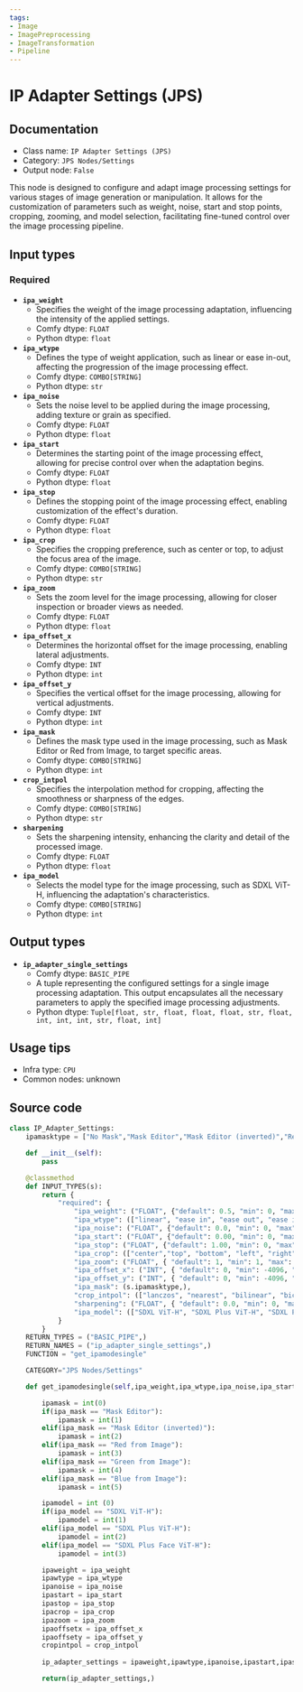 ```yaml
---
tags:
- Image
- ImagePreprocessing
- ImageTransformation
- Pipeline
---
```


# IP Adapter Settings (JPS)
## Documentation
- Class name: `IP Adapter Settings (JPS)`
- Category: `JPS Nodes/Settings`
- Output node: `False`

This node is designed to configure and adapt image processing settings for various stages of image generation or manipulation. It allows for the customization of parameters such as weight, noise, start and stop points, cropping, zooming, and model selection, facilitating fine-tuned control over the image processing pipeline.
## Input types
### Required
- **`ipa_weight`**
    - Specifies the weight of the image processing adaptation, influencing the intensity of the applied settings.
    - Comfy dtype: `FLOAT`
    - Python dtype: `float`
- **`ipa_wtype`**
    - Defines the type of weight application, such as linear or ease in-out, affecting the progression of the image processing effect.
    - Comfy dtype: `COMBO[STRING]`
    - Python dtype: `str`
- **`ipa_noise`**
    - Sets the noise level to be applied during the image processing, adding texture or grain as specified.
    - Comfy dtype: `FLOAT`
    - Python dtype: `float`
- **`ipa_start`**
    - Determines the starting point of the image processing effect, allowing for precise control over when the adaptation begins.
    - Comfy dtype: `FLOAT`
    - Python dtype: `float`
- **`ipa_stop`**
    - Defines the stopping point of the image processing effect, enabling customization of the effect's duration.
    - Comfy dtype: `FLOAT`
    - Python dtype: `float`
- **`ipa_crop`**
    - Specifies the cropping preference, such as center or top, to adjust the focus area of the image.
    - Comfy dtype: `COMBO[STRING]`
    - Python dtype: `str`
- **`ipa_zoom`**
    - Sets the zoom level for the image processing, allowing for closer inspection or broader views as needed.
    - Comfy dtype: `FLOAT`
    - Python dtype: `float`
- **`ipa_offset_x`**
    - Determines the horizontal offset for the image processing, enabling lateral adjustments.
    - Comfy dtype: `INT`
    - Python dtype: `int`
- **`ipa_offset_y`**
    - Specifies the vertical offset for the image processing, allowing for vertical adjustments.
    - Comfy dtype: `INT`
    - Python dtype: `int`
- **`ipa_mask`**
    - Defines the mask type used in the image processing, such as Mask Editor or Red from Image, to target specific areas.
    - Comfy dtype: `COMBO[STRING]`
    - Python dtype: `int`
- **`crop_intpol`**
    - Specifies the interpolation method for cropping, affecting the smoothness or sharpness of the edges.
    - Comfy dtype: `COMBO[STRING]`
    - Python dtype: `str`
- **`sharpening`**
    - Sets the sharpening intensity, enhancing the clarity and detail of the processed image.
    - Comfy dtype: `FLOAT`
    - Python dtype: `float`
- **`ipa_model`**
    - Selects the model type for the image processing, such as SDXL ViT-H, influencing the adaptation's characteristics.
    - Comfy dtype: `COMBO[STRING]`
    - Python dtype: `int`
## Output types
- **`ip_adapter_single_settings`**
    - Comfy dtype: `BASIC_PIPE`
    - A tuple representing the configured settings for a single image processing adaptation. This output encapsulates all the necessary parameters to apply the specified image processing adjustments.
    - Python dtype: `Tuple[float, str, float, float, float, str, float, int, int, int, str, float, int]`
## Usage tips
- Infra type: `CPU`
- Common nodes: unknown


## Source code
```python
class IP_Adapter_Settings:
    ipamasktype = ["No Mask","Mask Editor","Mask Editor (inverted)","Red from Image","Green from Image","Blue from Image"]    

    def __init__(self):
        pass

    @classmethod
    def INPUT_TYPES(s):
        return {
            "required": {
                "ipa_weight": ("FLOAT", {"default": 0.5, "min": 0, "max": 3, "step": 0.01}),
                "ipa_wtype": (["linear", "ease in", "ease out", "ease in-out", "reverse in-out", "weak input", "weak output", "weak middle", "strong middle"],),
                "ipa_noise": ("FLOAT", {"default": 0.0, "min": 0, "max": 1, "step": 0.05}),
                "ipa_start": ("FLOAT", {"default": 0.00, "min": 0, "max": 1, "step": 0.05}),
                "ipa_stop": ("FLOAT", {"default": 1.00, "min": 0, "max": 1, "step": 0.05}),
                "ipa_crop": (["center","top", "bottom", "left", "right"],),
                "ipa_zoom": ("FLOAT", { "default": 1, "min": 1, "max": 5, "step": 0.1, "display": "number" }),
                "ipa_offset_x": ("INT", { "default": 0, "min": -4096, "max": 4096, "step": 1, "display": "number" }),
                "ipa_offset_y": ("INT", { "default": 0, "min": -4096, "max": 4096, "step": 1, "display": "number" }),                
                "ipa_mask": (s.ipamasktype,),
                "crop_intpol": (["lanczos", "nearest", "bilinear", "bicubic", "area", "nearest-exact"],),
                "sharpening": ("FLOAT", { "default": 0.0, "min": 0, "max": 1, "step": 0.05, "display": "number" }),
                "ipa_model": (["SDXL ViT-H", "SDXL Plus ViT-H", "SDXL Plus Face ViT-H"],),
            }
        }
    RETURN_TYPES = ("BASIC_PIPE",)
    RETURN_NAMES = ("ip_adapter_single_settings",)
    FUNCTION = "get_ipamodesingle"

    CATEGORY="JPS Nodes/Settings"

    def get_ipamodesingle(self,ipa_weight,ipa_wtype,ipa_noise,ipa_start,ipa_stop,ipa_crop,ipa_zoom,ipa_offset_x,ipa_offset_y,ipa_mask,crop_intpol,sharpening,ipa_model):

        ipamask = int(0)
        if(ipa_mask == "Mask Editor"):
            ipamask = int(1)
        elif(ipa_mask == "Mask Editor (inverted)"):
            ipamask = int(2)
        elif(ipa_mask == "Red from Image"):
            ipamask = int(3)
        elif(ipa_mask == "Green from Image"):
            ipamask = int(4)
        elif(ipa_mask == "Blue from Image"):
            ipamask = int(5)

        ipamodel = int (0)
        if(ipa_model == "SDXL ViT-H"):
            ipamodel = int(1)
        elif(ipa_model == "SDXL Plus ViT-H"):
            ipamodel = int(2)
        elif(ipa_model == "SDXL Plus Face ViT-H"):
            ipamodel = int(3)

        ipaweight = ipa_weight
        ipawtype = ipa_wtype
        ipanoise = ipa_noise
        ipastart = ipa_start
        ipastop = ipa_stop
        ipacrop = ipa_crop
        ipazoom = ipa_zoom
        ipaoffsetx = ipa_offset_x
        ipaoffsety = ipa_offset_y
        cropintpol = crop_intpol
        
        ip_adapter_settings = ipaweight,ipawtype,ipanoise,ipastart,ipastop,ipacrop,ipazoom,ipaoffsetx,ipaoffsety,ipamask,cropintpol,sharpening,ipamodel

        return(ip_adapter_settings,)

```
